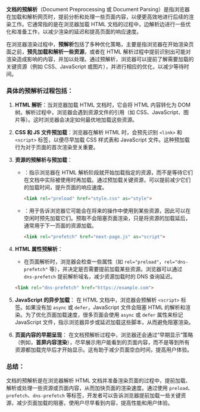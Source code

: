 **文档的预解析**（Document Preprocessing 或 Document Parsing）是指浏览器在加载和解析网页时，提前分析和处理一些页面内容，以便更高效地进行后续的渲染工作。它通常指的是在浏览器加载 HTML 文档的过程中，边解析边进行一些优化和准备工作，以减少渲染的延迟和提高页面的响应速度。

在浏览器渲染过程中，**预解析**包括了多种优化策略，主要是指浏览器在开始渲染页面之前，**预先加载和解析一些资源**，或者在 HTML 解析过程中提前识别出可能对渲染造成影响的内容，并加以处理。通过预解析，浏览器可以提前了解需要加载的关键资源（例如 CSS、JavaScript 或图片），并进行相应的优化，以减少等待时间。

### 具体的预解析过程包括：

1. **HTML 解析**：当浏览器加载 HTML 文档时，它会将 HTML 内容转化为 DOM 树。解析过程中，浏览器会遇到资源文件的引用（如 CSS、JavaScript、图片等）。这时浏览器会决定如何最优地加载这些资源。

2. **CSS 和 JS 文件预加载**：浏览器在解析 HTML 时，会预先识别 `<link>` 和 `<script>` 标签，以便尽早加载 CSS 样式表和 JavaScript 文件。这种预加载行为对于页面的首次渲染至关重要。

3. **资源的预解析与预加载**：

   - **<link rel="preload">**：指示浏览器在 HTML 解析阶段就开始加载指定的资源，而不是等待它们在文档中实际被使用时再加载。通过预加载关键资源，可以提前减少它们的加载时间，提升页面的响应速度。

     ```html
     <link rel="preload" href="style.css" as="style">
     ```

   - **<link rel="prefetch">**：用于告诉浏览器它可能会在将来的操作中使用到某些资源，因此可以在空闲时预先加载它们。预取不会阻塞页面渲染，只是将资源的加载延后，通常用于下一页面的资源加载。

     ```html
     <link rel="prefetch" href="next-page.js" as="script">
     ```

4. **HTML 属性预解析**：

   - 在页面解析时，浏览器会检查一些属性（如 `rel="preload"`，`rel="dns-prefetch"` 等），并决定是否需要提前加载某些资源。浏览器可以通过 `dns-prefetch` 提前解析域名，减少资源加载时的 DNS 查询延迟。

   ```html
   <link rel="dns-prefetch" href="https://example.com">
   ```

5. **JavaScript 的异步加载**： 在 HTML 文档中，浏览器会预解析 `<script>` 标签。如果没有加 `async` 或 `defer`，JavaScript 文件会阻塞 HTML 的解析和渲染。为了优化页面加载速度，很多页面会使用 `async` 或 `defer` 属性来标记 JavaScript 文件，指示浏览器异步或延迟加载这些脚本，从而避免阻塞渲染。

6. **页面内容的早期呈现**： 在文档预解析过程中，浏览器还会通过“早期显示”策略（例如，**首屏内容渲染**），尽早展示用户能看到的页面内容，而不是等到所有资源都加载完毕后才开始显示。这有助于减少页面空白时间，提高用户体验。

### 总结：

文档的预解析是在浏览器解析 HTML 文档并准备渲染页面的过程中，提前加载、解析或处理一些资源或页面内容，从而加快页面的渲染速度。通过使用 `preload`、`prefetch`、`dns-prefetch` 等标签，开发者可以告诉浏览器提前加载一些关键资源，减少页面加载的阻塞，使用户尽早看到内容，提高性能和用户体验。
